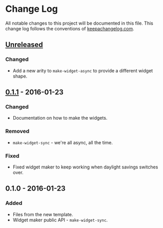# Change Log
All notable changes to this project will be documented in this file. This change log follows the conventions of [keepachangelog.com](http://keepachangelog.com/).

## [Unreleased][unreleased]
### Changed
- Add a new arity to `make-widget-async` to provide a different widget shape.

## [0.1.1] - 2016-01-23
### Changed
- Documentation on how to make the widgets.

### Removed
- `make-widget-sync` - we're all async, all the time.

### Fixed
- Fixed widget maker to keep working when daylight savings switches over.

## 0.1.0 - 2016-01-23
### Added
- Files from the new template.
- Widget maker public API - `make-widget-sync`.

[unreleased]: https://github.com/your-name/re-natal-om-next/compare/0.1.1...HEAD
[0.1.1]: https://github.com/your-name/re-natal-om-next/compare/0.1.0...0.1.1
